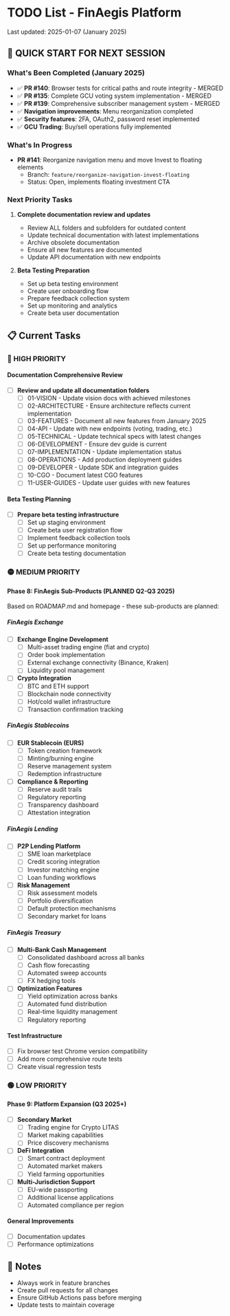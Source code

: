 # TODO List - FinAegis Platform

Last updated: 2025-01-07 (January 2025)

## 🎯 QUICK START FOR NEXT SESSION

### What's Been Completed (January 2025)
- ✅ **PR #140**: Browser tests for critical paths and route integrity - MERGED
- ✅ **PR #135**: Complete GCU voting system implementation - MERGED
- ✅ **PR #139**: Comprehensive subscriber management system - MERGED
- ✅ **Navigation improvements**: Menu reorganization completed
- ✅ **Security features**: 2FA, OAuth2, password reset implemented
- ✅ **GCU Trading**: Buy/sell operations fully implemented

### What's In Progress
- **PR #141**: Reorganize navigation menu and move Invest to floating elements
  - Branch: `feature/reorganize-navigation-invest-floating`
  - Status: Open, implements floating investment CTA

### Next Priority Tasks
1. **Complete documentation review and updates**
   - Review ALL folders and subfolders for outdated content
   - Update technical documentation with latest implementations
   - Archive obsolete documentation
   - Ensure all new features are documented
   - Update API documentation with new endpoints

2. **Beta Testing Preparation**
   - Set up beta testing environment
   - Create user onboarding flow
   - Prepare feedback collection system
   - Set up monitoring and analytics
   - Create beta user documentation

## 📋 Current Tasks

### 🔴 HIGH PRIORITY

#### Documentation Comprehensive Review
- [ ] **Review and update all documentation folders**
  - [ ] 01-VISION - Update vision docs with achieved milestones
  - [ ] 02-ARCHITECTURE - Ensure architecture reflects current implementation
  - [ ] 03-FEATURES - Document all new features from January 2025
  - [ ] 04-API - Update with new endpoints (voting, trading, etc.)
  - [ ] 05-TECHNICAL - Update technical specs with latest changes
  - [ ] 06-DEVELOPMENT - Ensure dev guide is current
  - [ ] 07-IMPLEMENTATION - Update implementation status
  - [ ] 08-OPERATIONS - Add production deployment guides
  - [ ] 09-DEVELOPER - Update SDK and integration guides
  - [ ] 10-CGO - Document latest CGO features
  - [ ] 11-USER-GUIDES - Update user guides with new features

#### Beta Testing Planning
- [ ] **Prepare beta testing infrastructure**
  - [ ] Set up staging environment
  - [ ] Create beta user registration flow
  - [ ] Implement feedback collection tools
  - [ ] Set up performance monitoring
  - [ ] Create beta testing documentation

### 🟡 MEDIUM PRIORITY

#### Phase 8: FinAegis Sub-Products (PLANNED Q2-Q3 2025)
Based on ROADMAP.md and homepage - these sub-products are planned:

##### FinAegis Exchange
- [ ] **Exchange Engine Development**
  - [ ] Multi-asset trading engine (fiat and crypto)
  - [ ] Order book implementation
  - [ ] External exchange connectivity (Binance, Kraken)
  - [ ] Liquidity pool management
- [ ] **Crypto Integration**
  - [ ] BTC and ETH support
  - [ ] Blockchain node connectivity
  - [ ] Hot/cold wallet infrastructure
  - [ ] Transaction confirmation tracking

##### FinAegis Stablecoins
- [ ] **EUR Stablecoin (EURS)**
  - [ ] Token creation framework
  - [ ] Minting/burning engine
  - [ ] Reserve management system
  - [ ] Redemption infrastructure
- [ ] **Compliance & Reporting**
  - [ ] Reserve audit trails
  - [ ] Regulatory reporting
  - [ ] Transparency dashboard
  - [ ] Attestation integration

##### FinAegis Lending
- [ ] **P2P Lending Platform**
  - [ ] SME loan marketplace
  - [ ] Credit scoring integration
  - [ ] Investor matching engine
  - [ ] Loan funding workflows
- [ ] **Risk Management**
  - [ ] Risk assessment models
  - [ ] Portfolio diversification
  - [ ] Default protection mechanisms
  - [ ] Secondary market for loans

##### FinAegis Treasury
- [ ] **Multi-Bank Cash Management**
  - [ ] Consolidated dashboard across all banks
  - [ ] Cash flow forecasting
  - [ ] Automated sweep accounts
  - [ ] FX hedging tools
- [ ] **Optimization Features**
  - [ ] Yield optimization across banks
  - [ ] Automated fund distribution
  - [ ] Real-time liquidity management
  - [ ] Regulatory reporting

#### Test Infrastructure
- [ ] Fix browser test Chrome version compatibility
- [ ] Add more comprehensive route tests
- [ ] Create visual regression tests

### 🟢 LOW PRIORITY

#### Phase 9: Platform Expansion (Q3 2025+)
- [ ] **Secondary Market**
  - [ ] Trading engine for Crypto LITAS
  - [ ] Market making capabilities
  - [ ] Price discovery mechanisms
- [ ] **DeFi Integration**
  - [ ] Smart contract deployment
  - [ ] Automated market makers
  - [ ] Yield farming opportunities
- [ ] **Multi-Jurisdiction Support**
  - [ ] EU-wide passporting
  - [ ] Additional license applications
  - [ ] Automated compliance per region

#### General Improvements
- [ ] Documentation updates
- [ ] Performance optimizations

## 📝 Notes

- Always work in feature branches
- Create pull requests for all changes
- Ensure GitHub Actions pass before merging
- Update tests to maintain coverage